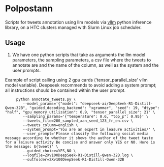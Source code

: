 # Polpostann

Scripts for tweets annotation using llm models via [vllm](https://docs.vllm.ai/en/latest) python inference library, on a HTC clusters managed with Slurm Linux job scheduler.

## Usage

1. We have one python scripts that take as arguments the llm model parameters, the sampling parameters, a csv file where the tweets to annotate are and the name of the column, as well as the system and the user prompts.     

Example of script calling using 2 gpu cards ('tensor_parallel_size' vllm model variable).
Deepseek recommends to avoid adding a system prompt; all instructions should be contained within the user prompt.

```
     python annotate_tweets.py \
        --model_params='{"model": "deepseek-ai/DeepSeek-R1-Distill-Qwen-32B", "guided_decoding_backend": "xgrammar", "seed": 19, "dtype": "half", "gpu_memory_utilization": 0.9, "tensor_parallel_size": 2}' \
        --sampling_params='{"temperature": 0.6, "top_p": 0.95}' \
        --tweets_file=200_sampled_xan_seed_123_fr_en.csv \
        --tweets_column=english \
        --system_prompt='You are an expert in leasure activities/' \
        --user_prompt='Please classify the following social media message according to whether it shows the author of the tweet taste for a leisure activity Be concise and answer only YES or NO. Here is the message: ${tweet}' \
        --guided_choice=YES,NO \
        --logfile=2Xv100DeepSeek-R1-Distill-Qwen-32B.log \
        --outfolder=2Xv100DeepSeek-R1-Distill-Qwen-32B
```
